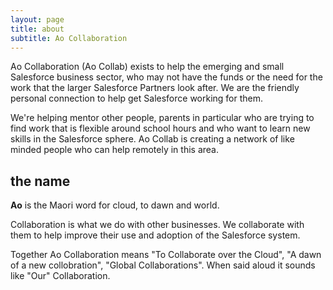 ```yaml
---
layout: page
title: about
subtitle: Ao Collaboration
---
```


Ao Collaboration (Ao Collab) exists to help the emerging and small Salesforce business sector, who may not have the funds or the need for the work that the larger Salesforce Partners look after.
We are the friendly personal connection to help get Salesforce working for them.

We're helping mentor other people, parents in particular who are trying to find work that is flexible around school hours and who want to learn new skills in the Salesforce sphere.
Ao Collab is creating a network of like minded people who can help remotely in this area.

## the name

**Ao** is the Maori word for cloud, to dawn and world.

Collaboration is what we do with other businesses. We collaborate with them to help improve their use and adoption of the Salesforce system.

Together Ao Collaboration means "To Collaborate over the Cloud", "A dawn of a new collobration", "Global Collaborations". When said aloud it sounds like "Our" Collaboration.
